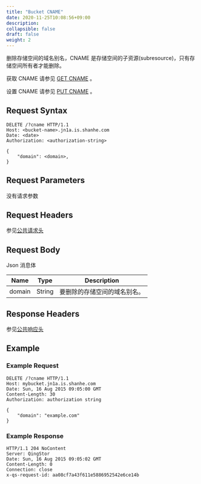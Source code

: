 ```yaml
---
title: "Bucket CNAME"
date: 2020-11-25T10:08:56+09:00
description:
collapsible: false
draft: false
weight: 2
---
```



删除存储空间的域名别名，CNAME 是存储空间的子资源(subresource)，只有存储空间所有者才能删除。

获取 CNAME 请参见 [GET CNAME](../get_cname) 。

设置 CNAME 请参见 [PUT CNAME](../put_cname) 。

## Request Syntax

```http
DELETE /?cname HTTP/1.1
Host: <bucket-name>.jn1a.is.shanhe.com
Date: <date>
Authorization: <authorization-string>

{
    "domain": <domain>,
}
```

## Request Parameters

没有请求参数

## Request Headers

参见[公共请求头](../../../common_header/#请求头字段-request-header)

## Request Body

Json 消息体

| Name | Type | Description |
| --- | --- | --- |
| domain | String | 要删除的存储空间的域名别名。 |

## Response Headers

参见[公共响应头](../../../common_header/#响应头字段-request-header)

## Example

### Example Request

```http
DELETE /?cname HTTP/1.1
Host: mybucket.jn1a.is.shanhe.com
Date: Sun, 16 Aug 2015 09:05:00 GMT
Content-Length: 30
Authorization: authorization string

{
    "domain": "example.com"
}
```

### Example Response

```http
HTTP/1.1 204 NoContent
Server: QingStor
Date: Sun, 16 Aug 2015 09:05:02 GMT
Content-Length: 0
Connection: close
x-qs-request-id: aa08cf7a43f611e5886952542e6ce14b
```
